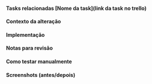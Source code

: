 #### Tasks relacionadas [Nome da task](link da task no trello)

#### Contexto da alteração

#### Implementação

#### Notas para revisão

#### Como testar manualmente

#### Screenshots (antes/depois)
